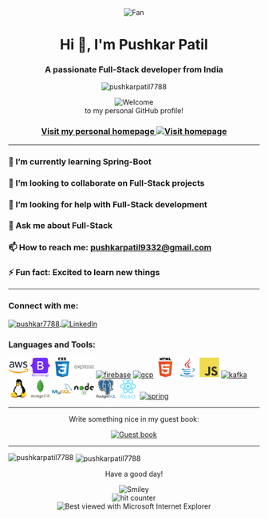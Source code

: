 <div align="center">
  <img src="https://github.com/fnky/fnky/raw/fnky/img/fan-1.gif" alt="Fan" />
</div>

<h1 align="center">Hi 👋, I'm Pushkar Patil</h1>
<h3 align="center">A passionate Full-Stack developer from India</h3>

<p align="center">
  <img src="https://komarev.com/ghpvc/?username=pushkarpatil7788&label=Profile%20views&color=0e75b6&style=flat" alt="pushkarpatil7788" />
</p>

<div align="center">
  <img src="https://github.com/fnky/fnky/raw/fnky/img/welcome-fire.gif" alt="Welcome" />
</div>

<div align="center">
  to my personal GitHub profile!
</div>

<h3 align="center">
  <a href="https://cbp.io">Visit my personal homepage
    <img src="https://github.com/fnky/fnky/raw/fnky/img/website.gif" alt="Visit homepage" />
  </a>
</h3>

<hr>

### 🌱 I’m currently learning **Spring-Boot**

### 👯 I’m looking to collaborate on **Full-Stack projects**

### 🤝 I’m looking for help with **Full-Stack development**

### 💬 Ask me about **Full-Stack**

### 📫 How to reach me: **pushkarpatil9332@gmail.com**

### ⚡ Fun fact: **Excited to learn new things**

<hr>

<h3 align="left">Connect with me:</h3>
<p align="left">
  <a href="https://twitter.com/pushkar7788" target="blank">
    <img align="center" src="https://raw.githubusercontent.com/rahuldkjain/github-profile-readme-generator/master/src/images/icons/Social/twitter.svg" alt="pushkar7788" height="30" width="40" />
  </a>
  <a href="https://www.linkedin.com/in/pushkar-patil-3b3341257/" target="blank">
    <img align="center" src="https://raw.githubusercontent.com/rahuldkjain/github-profile-readme-generator/master/src/images/icons/Social/linked-in-alt.svg" alt="LinkedIn" height="30" width="40" />
  </a>
</p>

<h3 align="left">Languages and Tools:</h3>
<p align="left">
  <a href="https://aws.amazon.com" target="_blank"><img src="https://raw.githubusercontent.com/devicons/devicon/master/icons/amazonwebservices/amazonwebservices-original-wordmark.svg" alt="aws" width="40" height="40"/></a>
  <a href="https://getbootstrap.com" target="_blank"><img src="https://raw.githubusercontent.com/devicons/devicon/master/icons/bootstrap/bootstrap-plain-wordmark.svg" alt="bootstrap" width="40" height="40"/></a>
  <a href="https://www.w3schools.com/css/" target="_blank"><img src="https://raw.githubusercontent.com/devicons/devicon/master/icons/css3/css3-original-wordmark.svg" alt="css3" width="40" height="40"/></a>
  <a href="https://expressjs.com" target="_blank"><img src="https://raw.githubusercontent.com/devicons/devicon/master/icons/express/express-original-wordmark.svg" alt="express" width="40" height="40"/></a>
  <a href="https://firebase.google.com/" target="_blank"><img src="https://www.vectorlogo.zone/logos/firebase/firebase-icon.svg" alt="firebase" width="40" height="40"/></a>
  <a href="https://cloud.google.com" target="_blank"><img src="https://www.vectorlogo.zone/logos/google_cloud/google_cloud-icon.svg" alt="gcp" width="40" height="40"/></a>
  <a href="https://www.w3.org/html/" target="_blank"><img src="https://raw.githubusercontent.com/devicons/devicon/master/icons/html5/html5-original-wordmark.svg" alt="html5" width="40" height="40"/></a>
  <a href="https://www.java.com" target="_blank"><img src="https://raw.githubusercontent.com/devicons/devicon/master/icons/java/java-original.svg" alt="java" width="40" height="40"/></a>
  <a href="https://developer.mozilla.org/en-US/docs/Web/JavaScript" target="_blank"><img src="https://raw.githubusercontent.com/devicons/devicon/master/icons/javascript/javascript-original.svg" alt="javascript" width="40" height="40"/></a>
  <a href="https://kafka.apache.org/" target="_blank"><img src="https://www.vectorlogo.zone/logos/apache_kafka/apache_kafka-icon.svg" alt="kafka" width="40" height="40"/></a>
  <a href="https://www.linux.org/" target="_blank"><img src="https://raw.githubusercontent.com/devicons/devicon/master/icons/linux/linux-original.svg" alt="linux" width="40" height="40"/></a>
  <a href="https://www.mongodb.com/" target="_blank"><img src="https://raw.githubusercontent.com/devicons/devicon/master/icons/mongodb/mongodb-original-wordmark.svg" alt="mongodb" width="40" height="40"/></a>
  <a href="https://www.mysql.com/" target="_blank"><img src="https://raw.githubusercontent.com/devicons/devicon/master/icons/mysql/mysql-original-wordmark.svg" alt="mysql" width="40" height="40"/></a>
  <a href="https://nodejs.org" target="_blank"><img src="https://raw.githubusercontent.com/devicons/devicon/master/icons/nodejs/nodejs-original-wordmark.svg" alt="nodejs" width="40" height="40"/></a>
  <a href="https://www.postgresql.org" target="_blank"><img src="https://raw.githubusercontent.com/devicons/devicon/master/icons/postgresql/postgresql-original-wordmark.svg" alt="postgresql" width="40" height="40"/></a>
  <a href="https://reactjs.org/" target="_blank"><img src="https://raw.githubusercontent.com/devicons/devicon/master/icons/react/react-original-wordmark.svg" alt="react" width="40" height="40"/></a>
  <a href="https://spring.io/" target="_blank"><img src="https://www.vectorlogo.zone/logos/springio/springio-icon.svg" alt="spring" width="40" height="40"/></a>
</p>

<hr>

<div align="center">
  <p>Write something nice in my guest book:</p>
  <a href="https://github.com/pushkarpatil7788/pushkarpatil7788/issues">
    <img src="https://github.com/fnky/fnky/raw/fnky/img/guestbook.gif" alt="Guest book" />
  </a>
</div>

<hr>

<p><img align="left" src="https://github-readme-stats.vercel.app/api/top-langs?username=pushkarpatil7788&show_icons=true&locale=en&layout=compact" alt="pushkarpatil7788" /></p>
<p>&nbsp;<img align="center" src="https://github-readme-stats.vercel.app/api?username=pushkarpatil7788&show_icons=true&locale=en" alt="pushkarpatil7788" /></p>

<div align="center">
  <p>Have a good day!</p>
  <img src="https://github.com/fnky/fnky/raw/fnky/img/smile.gif" alt="Smiley" />
</div>

<div align="center">
  <img src="https://profile-counter.glitch.me/pushkarpatil7788/count.svg" alt="hit counter" />
</div>

<div align="center">
  <img src="https://github.com/fnky/fnky/raw/fnky/img/ie.jpg" alt="Best viewed with Microsoft Internet Explorer" width="128" />
</div>
